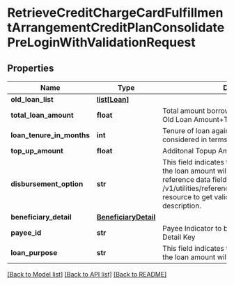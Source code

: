 # RetrieveCreditChargeCardFulfillmentArrangementCreditPlanConsolidatePreLoginWithValidationRequest

## Properties
Name | Type | Description | Notes
------------ | ------------- | ------------- | -------------
**old_loan_list** | [**list[Loan]**](Loan.md) |  | [optional] 
**total_loan_amount** | **float** | Total amount borrowed by customer as Loan ie., Old Loan Amount+Top up Amount | [optional] 
**loan_tenure_in_months** | **int** | Tenure of loan against credit card. It is considered in terms of number of months | [optional] 
**top_up_amount** | **float** | Additonal Topup Amount | [optional] 
**disbursement_option** | **str** | This field indicates the options/mode in which the loan amount will be disbursed. This is a reference data field. Please use /v1/utilities/referenceData/{disbursementOption} resource to get valid value of this field with description. | [optional] 
**beneficiary_detail** | [**BeneficiaryDetail**](BeneficiaryDetail.md) |  | [optional] 
**payee_id** | **str** | Payee Indicator to be mapped against Payee Detail Key | [optional] 
**loan_purpose** | **str** | This field indicates the options/mode in which the loan amount will be disbursed | [optional] 

[[Back to Model list]](../README.md#documentation-for-models) [[Back to API list]](../README.md#documentation-for-api-endpoints) [[Back to README]](../README.md)


